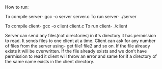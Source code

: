How to run:

To compile server- 
	gcc -o server server.c
To run server-
	./server

To compile client-
	gcc -o client client.c
To run client-
	./client

Server can send any files(not directories) in it's directory it has permission to read.
It sends files to one client at a time.
Client can ask for any number of files from the server using- 
	get file1 file2 
and so on.
If the file already exists it will be overwritten. If the file already exists and we don't have permission to read it client will throw an error and same for if a directory of the same name exists in the client directory.




